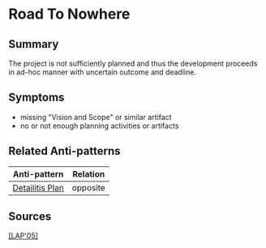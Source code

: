 # Road To Nowhere

## Summary
The project is not sufficiently planned and thus the development proceeds in ad-hoc manner with uncertain outcome and deadline.

## Symptoms
 - missing "Vision and Scope" or similar artifact
 - no or not enough planning activities or artifacts

## Related Anti-patterns
| Anti-pattern  | Relation |
|--|--|
| [Detailitis Plan](Detailitis_Plan.md) | opposite |

## Sources
[[LAP'05]](../References.md)
